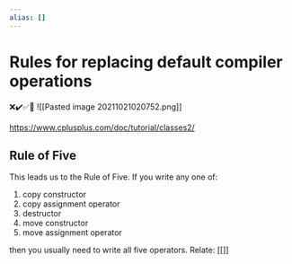 ```yaml
---
alias: []
---
```

# Rules for replacing default compiler operations
❌✔️✅📗
![[Pasted image 20211021020752.png]]

https://www.cplusplus.com/doc/tutorial/classes2/

## Rule of Five

This leads us to the Rule of Five. If you write any one of:

1.  copy constructor
2.  copy assignment operator
3.  destructor
4.  move constructor
5.  move assignment operator

then you usually need to write all five operators.
Relate: [[]]